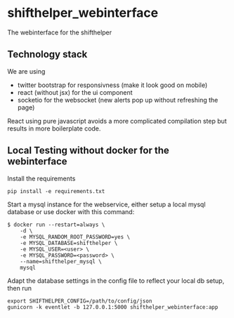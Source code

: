 # shifthelper_webinterface
The webinterface for the shifthelper

## Technology stack

We are using

* twitter bootstrap for responsivness (make it look good on mobile)
* react (without jsx) for the ui component
* socketio for the websocket (new alerts pop up without refreshing the page)

React using pure javascript avoids a more complicated compilation step but 
results in more boilerplate code.


## Local Testing without docker for the webinterface

Install the requirements
```
pip install -e requirements.txt
```

Start a mysql instance for the webservice,
either setup a local mysql database or use docker with this command:
```
$ docker run --restart=always \
	-d \
	-e MYSQL_RANDOM_ROOT_PASSWORD=yes \
	-e MYSQL_DATABASE=shifthelper \
	-e MYSQL_USER=<user> \
	-e MYSQL_PASSWORD=<password> \
	--name=shifthelper_mysql \
	mysql
```

Adapt the database settings in the config file to reflect your local db setup,
then run

```
export SHIFTHELPER_CONFIG=/path/to/config/json
gunicorn -k eventlet -b 127.0.0.1:5000 shifthelper_webinterface:app
```
